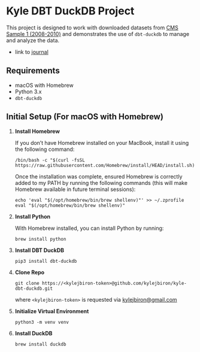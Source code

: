 # Kyle DBT DuckDB Project

This project is designed to work with downloaded datasets from [CMS Sample 1 (2008-2010)](https://www.cms.gov/data-research/statistics-trends-and-reports/medicare-claims-synthetic-public-use-files/cms-2008-2010-data-entrepreneurs-synthetic-public-use-file-de-synpuf/de10-sample-1) and demonstrates the use of `dbt-duckdb` to manage and analyze the data.

* link to [journal](https://docs.google.com/document/d/1BoSmyWnHemz9O0574DGVYdN_TsIbd1vQHwkvzAPbAwI/edit)

## Requirements
- macOS with Homebrew
- Python 3.x
- `dbt-duckdb`

## Initial Setup (For macOS with Homebrew)

1. **Install Homebrew**

    If you don’t have Homebrew installed on your MacBook, install it using the following command:

    ```
    /bin/bash -c "$(curl -fsSL https://raw.githubusercontent.com/Homebrew/install/HEAD/install.sh)"
    ```

    Once the installation was complete, ensured Homebrew is correctly added to my PATH by running the following commands (this will make Homebrew available in future terminal sessions):

    ```
    echo 'eval "$(/opt/homebrew/bin/brew shellenv)"' >> ~/.zprofile eval "$(/opt/homebrew/bin/brew shellenv)"
    ```

2. **Install Python**

    With Homebrew installed, you can install Python by running:

    ```
    brew install python
    ```

3. **Install DBT DuckDB**

    ```
    pip3 install dbt-duckdb
    ```
4. **Clone Repo**

    ```
    git clone https://<kylejbiron-token>@github.com/kylejbiron/kyle-dbt-duckdb.git
    ```

    where ```<kylejbiron-token>``` is requested via kylejbiron@gmail.com

5. **Initialize Virtual Environment**

    ```
    python3 -m venv venv
    ```

6. **Install DuckDB**

    ```
    brew install duckdb
    ```

